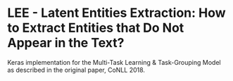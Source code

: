 # LEE - Latent Entities Extraction: How to Extract Entities that Do Not Appear in the Text?
Keras implementation for the Multi-Task Learning &amp; Task-Grouping Model as described in the original paper, CoNLL 2018.
